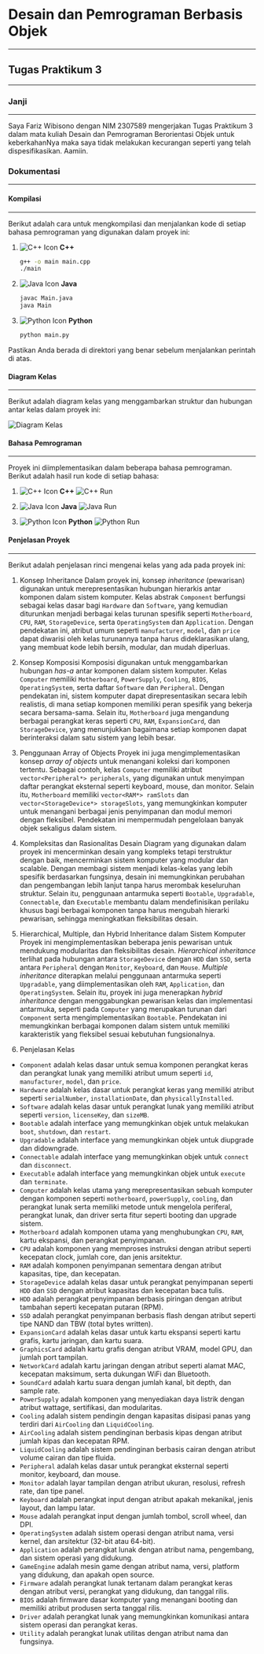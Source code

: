 # Desain dan Pemrograman Berbasis Objek

---

## Tugas Praktikum 3

---

### Janji

---

Saya Fariz Wibisono dengan NIM 2307589 mengerjakan Tugas Praktikum 3 dalam mata kuliah Desain dan Pemrograman Berorientasi Objek untuk keberkahanNya maka saya tidak melakukan kecurangan seperti yang telah dispesifikasikan. Aamiin.

### Dokumentasi

---

#### Kompilasi

---

Berikut adalah cara untuk mengkompilasi dan menjalankan kode di setiap bahasa pemrograman yang digunakan dalam proyek ini:

1. ![C++ Icon](https://img.icons8.com/color/24/000000/c-plus-plus-logo.png) **C++**

   ```sh
   g++ -o main main.cpp
   ./main
   ```

2. ![Java Icon](https://img.icons8.com/color/24/000000/java-coffee-cup-logo.png) **Java**

   ```sh
   javac Main.java
   java Main
   ```

3. ![Python Icon](https://img.icons8.com/color/24/000000/python.png) **Python**

   ```sh
   python main.py
   ```

Pastikan Anda berada di direktori yang benar sebelum menjalankan perintah di atas.

#### Diagram Kelas

---

Berikut adalah diagram kelas yang menggambarkan struktur dan hubungan antar kelas dalam proyek ini:

![Diagram Kelas](diagram.png)

#### Bahasa Pemrograman

---

Proyek ini diimplementasikan dalam beberapa bahasa pemrograman. Berikut adalah hasil run kode di setiap bahasa:

1. ![C++ Icon](https://img.icons8.com/color/24/000000/c-plus-plus-logo.png) **C++**
   ![C++ Run](cpp/docs/run.png)

2. ![Java Icon](https://img.icons8.com/color/24/000000/java-coffee-cup-logo.png) **Java**
   ![Java Run](java/docs/run.png)

3. ![Python Icon](https://img.icons8.com/color/24/000000/python.png) **Python**
   ![Python Run](python/docs/run.png)

#### Penjelasan Proyek

---

Berikut adalah penjelasan rinci mengenai kelas yang ada pada proyek ini:

1. Konsep Inheritance
   Dalam proyek ini, konsep _inheritance_ (pewarisan) digunakan untuk merepresentasikan hubungan hierarkis antar komponen dalam sistem komputer. Kelas abstrak `Component` berfungsi sebagai kelas dasar bagi `Hardware` dan `Software`, yang kemudian diturunkan menjadi berbagai kelas turunan spesifik seperti `Motherboard`, `CPU`, `RAM`, `StorageDevice`, serta `OperatingSystem` dan `Application`. Dengan pendekatan ini, atribut umum seperti `manufacturer`, `model`, dan `price` dapat diwarisi oleh kelas turunannya tanpa harus dideklarasikan ulang, yang membuat kode lebih bersih, modular, dan mudah diperluas.

2. Konsep Komposisi
   Komposisi digunakan untuk menggambarkan hubungan _has-a_ antar komponen dalam sistem komputer. Kelas `Computer` memiliki `Motherboard`, `PowerSupply`, `Cooling`, `BIOS`, `OperatingSystem`, serta daftar `Software` dan `Peripheral`. Dengan pendekatan ini, sistem komputer dapat direpresentasikan secara lebih realistis, di mana setiap komponen memiliki peran spesifik yang bekerja secara bersama-sama. Selain itu, `Motherboard` juga mengandung berbagai perangkat keras seperti `CPU`, `RAM`, `ExpansionCard`, dan `StorageDevice`, yang menunjukkan bagaimana setiap komponen dapat berinteraksi dalam satu sistem yang lebih besar.

3. Penggunaan Array of Objects
   Proyek ini juga mengimplementasikan konsep _array of objects_ untuk menangani koleksi dari komponen tertentu. Sebagai contoh, kelas `Computer` memiliki atribut `vector<Peripheral*> peripherals`, yang digunakan untuk menyimpan daftar perangkat eksternal seperti keyboard, mouse, dan monitor. Selain itu, `Motherboard` memiliki `vector<RAM*> ramSlots` dan `vector<StorageDevice*> storageSlots`, yang memungkinkan komputer untuk menangani berbagai jenis penyimpanan dan modul memori dengan fleksibel. Pendekatan ini mempermudah pengelolaan banyak objek sekaligus dalam sistem.

4. Kompleksitas dan Rasionalitas Desain
   Diagram yang digunakan dalam proyek ini mencerminkan desain yang kompleks tetapi terstruktur dengan baik, mencerminkan sistem komputer yang modular dan scalable. Dengan membagi sistem menjadi kelas-kelas yang lebih spesifik berdasarkan fungsinya, desain ini memungkinkan perubahan dan pengembangan lebih lanjut tanpa harus merombak keseluruhan struktur. Selain itu, penggunaan antarmuka seperti `Bootable`, `Upgradable`, `Connectable`, dan `Executable` membantu dalam mendefinisikan perilaku khusus bagi berbagai komponen tanpa harus mengubah hierarki pewarisan, sehingga meningkatkan fleksibilitas desain.

5. Hierarchical, Multiple, dan Hybrid Inheritance dalam Sistem Komputer
   Proyek ini mengimplementasikan beberapa jenis pewarisan untuk mendukung modularitas dan fleksibilitas desain. _Hierarchical inheritance_ terlihat pada hubungan antara `StorageDevice` dengan `HDD` dan `SSD`, serta antara `Peripheral` dengan `Monitor`, `Keyboard`, dan `Mouse`. _Multiple inheritance_ diterapkan melalui penggunaan antarmuka seperti `Upgradable`, yang diimplementasikan oleh `RAM`, `Application`, dan `OperatingSystem`. Selain itu, proyek ini juga menerapkan _hybrid inheritance_ dengan menggabungkan pewarisan kelas dan implementasi antarmuka, seperti pada `Computer` yang merupakan turunan dari `Component` serta mengimplementasikan `Bootable`. Pendekatan ini memungkinkan berbagai komponen dalam sistem untuk memiliki karakteristik yang fleksibel sesuai kebutuhan fungsionalnya.

6. Penjelasan Kelas
- `Component` adalah kelas dasar untuk semua komponen perangkat keras dan perangkat lunak yang memiliki atribut umum seperti `id`, `manufacturer`, `model`, dan `price`.
- `Hardware` adalah kelas dasar untuk perangkat keras yang memiliki atribut seperti `serialNumber`, `installationDate`, dan `physicallyInstalled`.
- `Software` adalah kelas dasar untuk perangkat lunak yang memiliki atribut seperti `version`, `licenseKey`, dan `sizeMB`.
- `Bootable` adalah interface yang memungkinkan objek untuk melakukan `boot`, `shutdown`, dan `restart`.
- `Upgradable` adalah interface yang memungkinkan objek untuk diupgrade dan didowngrade.
- `Connectable` adalah interface yang memungkinkan objek untuk `connect` dan `disconnect`.
- `Executable` adalah interface yang memungkinkan objek untuk `execute` dan `terminate`.
- `Computer` adalah kelas utama yang merepresentasikan sebuah komputer dengan komponen seperti `motherboard`, `powerSupply`, `cooling`, dan perangkat lunak serta memiliki metode untuk mengelola periferal, perangkat lunak, dan driver serta fitur seperti booting dan upgrade sistem.
- `Motherboard` adalah komponen utama yang menghubungkan `CPU`, `RAM`, kartu ekspansi, dan perangkat penyimpanan.
- `CPU` adalah komponen yang memproses instruksi dengan atribut seperti kecepatan clock, jumlah core, dan jenis arsitektur.
- `RAM` adalah komponen penyimpanan sementara dengan atribut kapasitas, tipe, dan kecepatan.
- `StorageDevice` adalah kelas dasar untuk perangkat penyimpanan seperti `HDD` dan `SSD` dengan atribut kapasitas dan kecepatan baca tulis.
- `HDD` adalah perangkat penyimpanan berbasis piringan dengan atribut tambahan seperti kecepatan putaran (RPM).
- `SSD` adalah perangkat penyimpanan berbasis flash dengan atribut seperti tipe NAND dan TBW (total bytes written).
- `ExpansionCard` adalah kelas dasar untuk kartu ekspansi seperti kartu grafis, kartu jaringan, dan kartu suara.
- `GraphicsCard` adalah kartu grafis dengan atribut VRAM, model GPU, dan jumlah port tampilan.
- `NetworkCard` adalah kartu jaringan dengan atribut seperti alamat MAC, kecepatan maksimum, serta dukungan WiFi dan Bluetooth.
- `SoundCard` adalah kartu suara dengan jumlah kanal, bit depth, dan sample rate.
- `PowerSupply` adalah komponen yang menyediakan daya listrik dengan atribut wattage, sertifikasi, dan modularitas.
- `Cooling` adalah sistem pendingin dengan kapasitas disipasi panas yang terdiri dari `AirCooling` dan `LiquidCooling`.
- `AirCooling` adalah sistem pendinginan berbasis kipas dengan atribut jumlah kipas dan kecepatan RPM.
- `LiquidCooling` adalah sistem pendinginan berbasis cairan dengan atribut volume cairan dan tipe fluida.
- `Peripheral` adalah kelas dasar untuk perangkat eksternal seperti monitor, keyboard, dan mouse.
- `Monitor` adalah layar tampilan dengan atribut ukuran, resolusi, refresh rate, dan tipe panel.
- `Keyboard` adalah perangkat input dengan atribut apakah mekanikal, jenis layout, dan lampu latar.
- `Mouse` adalah perangkat input dengan jumlah tombol, scroll wheel, dan DPI.
- `OperatingSystem` adalah sistem operasi dengan atribut nama, versi kernel, dan arsitektur (32-bit atau 64-bit).
- `Application` adalah perangkat lunak dengan atribut nama, pengembang, dan sistem operasi yang didukung.
- `GameEngine` adalah mesin game dengan atribut nama, versi, platform yang didukung, dan apakah open source.
- `Firmware` adalah perangkat lunak tertanam dalam perangkat keras dengan atribut versi, perangkat yang didukung, dan tanggal rilis.
- `BIOS` adalah firmware dasar komputer yang menangani booting dan memiliki atribut produsen serta tanggal rilis.
- `Driver` adalah perangkat lunak yang memungkinkan komunikasi antara sistem operasi dan perangkat keras.
- `Utility` adalah perangkat lunak utilitas dengan atribut nama dan fungsinya.
